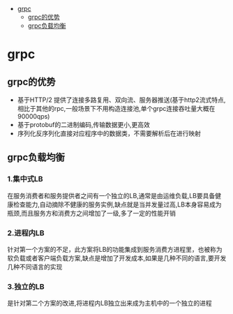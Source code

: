 <!-- markdown-toc start - Don't edit this section. Run M-x markdown-toc-generate-toc again -->

* [grpc](#grpc)
  * [grpc的优势](#grpc的优势)
  * [grpc负载均衡](#grpc负载均衡)
  


<!-- markdown-toc end -->

# grpc
## grpc的优势
+ 基于HTTP/2 提供了连接多路复用、双向流、服务器推送(基于http2流式特点,相比于其他的rpc,一般场景下不用构造连接池,单个grpc连接吞吐量大概在90000qps)
+ 基于protobuf的二进制编码,传输数据更小,更高效
+ 序列化反序列化直接对应程序中的数据类，不需要解析后在进行映射

## grpc负载均衡
### 1.集中式LB
在服务消费者和服务提供者之间有一个独立的LB,通常是由运维负载,LB要具备健康检查能力,自动摘除不健康的服务实例,缺点就是当并发量过高,LB本身容易成为瓶颈,而且服务方和消费方之间增加了一级,多了一定的性能开销

### 2.进程内LB
针对第一个方案的不足，此方案将LB的功能集成到服务消费方进程里，也被称为软负载或者客户端负载方案,缺点是增加了开发成本,如果是几种不同的语言,要开发几种不同语言的实现

### 3.独立的LB
是针对第二个方案的改进,将进程内LB独立出来成为主机中的一个独立的进程